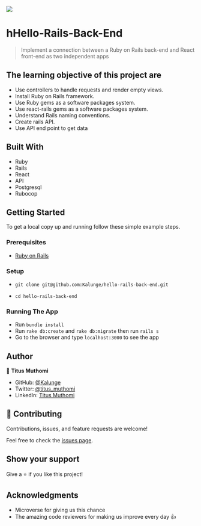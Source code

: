 ![](https://img.shields.io/badge/Microverse-blueviolet)

# hHello-Rails-Back-End

> Implement a connection between a Ruby on Rails back-end and React front-end as two independent apps

## The learning objective of this project are

- Use controllers to handle requests and render empty views.
- Install Ruby on Rails framework.
- Use Ruby gems as a software packages system.
- Use react-rails gems as a software packages system.
- Understand Rails naming conventions.
- Create rails API.
- Use API end point to get data


## Built With

- Ruby
- Rails
- React
- API
- Postgresql
- Rubocop

## Getting Started

To get a local copy up and running follow these simple example steps.

### Prerequisites

- [Ruby on Rails](https://guides.rubyonrails.org/getting_started.html)

### Setup
- ```git clone git@github.com:Kalunge/hello-rails-back-end.git```

- ```cd hello-rails-back-end```

### Running The App

- Run ```bundle install```
- Run ```rake db:create``` and ```rake db:migrate``` then run ```rails s``` 
- Go to the browser and type `localhost:3000` to see the app

## Author

👤 **Titus Muthomi**

- GitHub: [@Kalunge](https://github.com/Kalunge)
- Twitter: [@titus_muthomi](https://twitter.com/titus_muthomi)
- LinkedIn: [Titus Muthomi](https://www.linkedin.com/in/muthomi-titus-295024181/)


## 🤝 Contributing

Contributions, issues, and feature requests are welcome!

Feel free to check the [issues page](https://github.com/Kalunge/hello-rails-back-end/issues).

## Show your support

Give a ⭐️ if you like this project!

## Acknowledgments

- Microverse for giving us this chance
- The amazing code reviewers for making us improve every day 👍